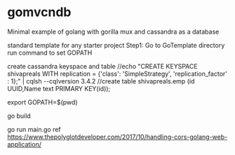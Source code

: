 # gomvcndb
Minimal example of golang with gorilla mux and cassandra as a database

standard template for any starter project
Step1:
Go to GoTemplate directory
run command to set GOPATH

create cassandra keyspace and table
//echo "CREATE KEYSPACE shivapreals WITH replication = {'class': 'SimpleStrategy', 'replication_factor' : 1};" | cqlsh --cqlversion 3.4.2
	//create table shivapreals.emp (id UUID,Name text PRIMARY KEY(id));


export GOPATH=$(pwd)


go build


go run main.go
ref https://www.thepolyglotdeveloper.com/2017/10/handling-cors-golang-web-application/


